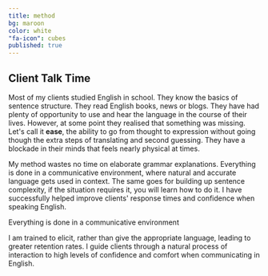```yaml
---
title: method
bg: maroon
color: white
"fa-icon": cubes
published: true
---
```



## Client Talk Time
Most of my clients studied English in school. They know the basics of sentence structure. They read English books, news or blogs. They have had plenty of opportunity to use and hear the language in the course of their lives. However, at some point they realised that something was missing. Let's call it **ease**, the ability to go from thought to expression without going though the extra steps of translating and second guessing. They have a blockade in their minds that feels nearly physical at times.  

<style>
rf {
    float: right;
    background-color: lightgrey;
    width: 300px;
    padding: 25px;
    border: 25px solid navy;
    margin: 25px;
}
</style>

My method wastes no time on elaborate grammar explanations. Everything is done in a communicative environment, where natural and accurate language gets used in context. The same goes for building up sentence complexity, if the situation requires it, you will learn how to do it. I have successfully helped improve clients' response times and confidence when speaking English.<div id="rf">Everything is done in a communicative environment</div>

I am trained to elicit, rather than give the appropriate language, leading to greater retention rates. I guide clients through a natural process of interaction to high levels of confidence and comfort when communicating in English.


